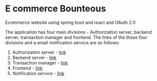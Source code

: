 # E commerce Bounteous
Ecommerce website using spring boot and react and OAuth 2.0

The application has four main divisions - Authorization server, backend server, transaction manager and frontend. The links of the those four divisions and a email notification service are as follows: 

1. Authorization server - [link](https://github.com/saravanankish/e-commerce-authorization)
2. Backend server - [link](https://github.com/saravanankish/e-commerce-backend)
3. Transaction manager - [link](https://github.com/saravanankish/e-commerce-transaction)
4. Frontend - [link](https://github.com/saravanankish/e-commerce-frontend)
5. Notification service - [link](https://github.com/saravanankish/notification-service)
